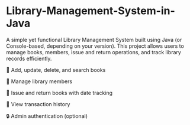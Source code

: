 # Library-Management-System-in-Java
A simple yet functional Library Management System built using Java  (or Console-based, depending on your version). This project allows users to manage books, members, issue and return operations, and track library records efficiently.

📖 Add, update, delete, and search books

👤 Manage library members

📅 Issue and return books with date tracking

🧾 View transaction history

🔒 Admin authentication (optional)
